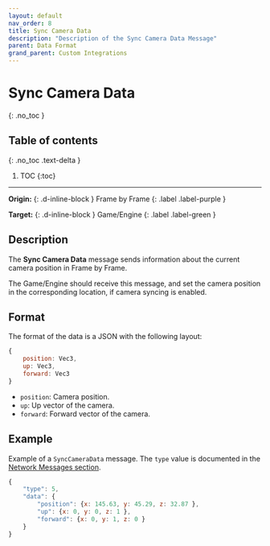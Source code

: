 ```yaml
---
layout: default
nav_order: 8
title: Sync Camera Data
description: "Description of the Sync Camera Data Message"
parent: Data Format
grand_parent: Custom Integrations
---
```


# Sync Camera Data
{: .no_toc }

## Table of contents
{: .no_toc .text-delta }

1. TOC
{:toc}

---

**Origin:**
{: .d-inline-block }
Frame by Frame
{: .label .label-purple }

**Target:**
{: .d-inline-block }
Game/Engine
{: .label .label-green  }

## Description
The **Sync Camera Data** message sends information about the current camera position in Frame by Frame.

The Game/Engine should receive this message, and set the camera position in the corresponding location, if camera syncing is enabled.

## Format
The format of the data is a JSON with the following layout:
```js
{
    position: Vec3,
    up: Vec3,
    forward: Vec3
}
```

- `position`: Camera position.
- `up`: Up vector of the camera.
- `forward`: Forward vector of the camera.

## Example
Example of a `SyncCameraData` message. The `type` value is documented in the [Network Messages section](../network-messages/).

```js
{
    "type": 5,
    "data": {
        "position": {x: 145.63, y: 45.29, z: 32.87 },
        "up": {x: 0, y: 0, z: 1 },
        "forward": {x: 0, y: 1, z: 0 }
    }
}
```